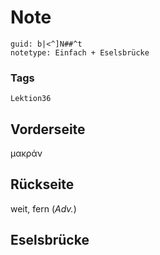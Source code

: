 # Note
```
guid: b|<^]N##^t
notetype: Einfach + Eselsbrücke
```

### Tags
```
Lektion36
```

## Vorderseite
μακράν

## Rückseite
weit, fern (<i>Adv.</i>)

## Eselsbrücke

